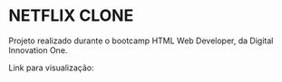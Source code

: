 # NETFLIX CLONE

Projeto realizado durante o bootcamp HTML Web Developer, da Digital Innovation One.

Link para visualização: 
